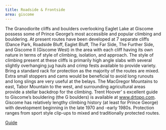 ```yaml
---
title: Roadside & Frontside
area: giscome
---
```


The Granodiorite cliffs and boulders overlooking Eaglet Lake at
Giscome possess some of Prince George’s most accessible and
popular climbing and bouldering. At present routes have been
developed at 7 separate cliffs (Dance Park, Roadside Bluff, Eaglet
Bluff, The Far Side, The Further Side, and Giscome II (Giscome West)
in the area with each cliff having its own nature in terms of style of
climbing, isolation, and approach. The style of climbing present at
these cliffs is primarily high angle slabs with several slightly
overhanging jug hauls and crimp fests available to provide variety.
Bring a standard rack for protection as the majority of the routes are
mixed. Extra small stoppers and cams would be beneficial to avoid
long runouts and long slings are very useful at the belays. The
MacGregor Mountains to east, Tabor Mountain to the west, and
surrounding agricultural areas provide a stellar backdrop for the
climbing. Trent Hoover’ s excellent guide to Giscome’s bouldering
(the G boulders) is available at www.drtopo.com. Giscome has
relatively lengthy climbing history (at least for Prince George) with
development beginning in the late 1970 and -early 1980s.
Protection ranges from sport style clip-ups to mixed and traditionally
protected routes.

[Guide](/Giscome-Roadside.pdf)
